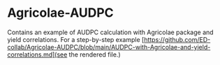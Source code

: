 # Agricolae-AUDPC
Contains an example of AUDPC calculation with Agricolae package and yield correlations.
For a step-by-step example [https://github.com/ED-collab/Agricolae-AUDPC/blob/main/AUDPC-with-Agricolae-and-yield-correlations.md](see the rendered file.)
